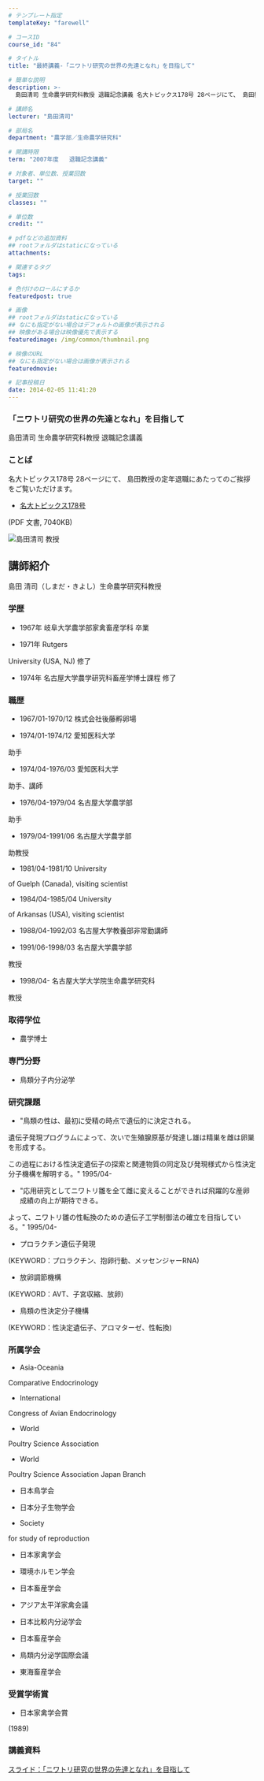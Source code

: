 ```yaml
---
# テンプレート指定
templateKey: "farewell"

# コースID
course_id: "84"

# タイトル
title: "最終講義-「ニワトリ研究の世界の先達となれ」を目指して"

# 簡単な説明
description: >-
  島田清司 生命農学研究科教授 退職記念講義 名大トピックス178号 28ページにて、 島田教授の定年退職にあたってのご挨拶をご覧いただけます。   * [名大トピックス178号][1]...

# 講師名
lecturer: "島田清司"

# 部局名
department: "農学部／生命農学研究科"

# 開講時限
term: "2007年度	退職記念講義"

# 対象者、単位数、授業回数
target: ""

# 授業回数
classes: ""

# 単位数
credit: ""

# pdfなどの追加資料
## rootフォルダはstaticになっている
attachments: 

# 関連するタグ
tags:

# 色付けのロールにするか
featuredpost: true

# 画像
## rootフォルダはstaticになっている
## なにも指定がない場合はデフォルトの画像が表示される
## 映像がある場合は映像優先で表示する
featuredimage: /img/common/thumbnail.png

# 映像のURL
## なにも指定がない場合は画像が表示される
featuredmovie: 

# 記事投稿日
date: 2014-02-05 11:41:20
---
```


### 「ニワトリ研究の世界の先達となれ」を目指して

島田清司 生命農学研究科教授 退職記念講義

### ことば

名大トピックス178号 28ページにて、 島田教授の定年退職にあたってのご挨拶をご覧いただけます。

* [名大トピックス178号][1]

(PDF 文書, 7040KB)

[1]: http://www.nagoya-u.ac.jp/about-nu/public-relations/publication/upload_images/no178.pdf

![島田清司 教授](/files/84/s_shimada.jpg) 

## 講師紹介

島田 清司（しまだ・きよし）生命農学研究科教授

### 学歴

* 1967年 岐阜大学農学部家禽畜産学科 卒業

* 1971年 Rutgers

University (USA, NJ) 修了

* 1974年 名古屋大学農学研究科畜産学博士課程 修了

### 職歴

* 1967/01-1970/12 株式会社後藤孵卵場

* 1974/01-1974/12 愛知医科大学

助手

* 1974/04-1976/03 愛知医科大学

助手、講師

* 1976/04-1979/04 名古屋大学農学部

助手

* 1979/04-1991/06 名古屋大学農学部

助教授

* 1981/04-1981/10 University

of Guelph (Canada), visiting scientist

* 1984/04-1985/04 University

of Arkansas (USA), visiting scientist

* 1988/04-1992/03 名古屋大学教養部非常勤講師

* 1991/06-1998/03 名古屋大学農学部

教授

* 1998/04- 名古屋大学大学院生命農学研究科

教授

### 取得学位

* 農学博士

### 専門分野

* 鳥類分子内分泌学

### 研究課題

* "鳥類の性は、最初に受精の時点で遺伝的に決定される。

遺伝子発現プログラムによって、次いで生殖腺原基が発達し雄は精巣を雌は卵巣を形成する。

この過程における性決定遺伝子の探索と関連物質の同定及び発現様式から性決定分子機構を解明する。" 1995/04-

* "応用研究としてニワトリ雛を全て雌に変えることができれば飛躍的な産卵成績の向上が期待できる。

よって、ニワトリ雛の性転換のための遺伝子工学制御法の確立を目指している。" 1995/04-

* プロラクチン遺伝子発現

(KEYWORD：プロラクチン、抱卵行動、メッセンジャーRNA)

* 放卵調節機構

(KEYWORD：AVT、子宮収縮、放卵)

* 鳥類の性決定分子機構

(KEYWORD：性決定遺伝子、アロマターゼ、性転換)

### 所属学会

* Asia-Oceania

Comparative Endocrinology

* International

Congress of Avian Endocrinology

* World

Poultry Science Association

* World

Poultry Science Association Japan Branch

* 日本鳥学会

* 日本分子生物学会

* Society

for study of reproduction

* 日本家禽学会

* 環境ホルモン学会

* 日本畜産学会

* アジア太平洋家禽会議

* 日本比較内分泌学会

* 日本畜産学会

* 鳥類内分泌学国際会議

* 東海畜産学会

### 受賞学術賞

* 日本家禽学会賞

(1989)

### 講義資料

[スライド：「ニワトリ研究の世界の先達となれ」を目指して](/files/84/shimada_lect.pdf) 

